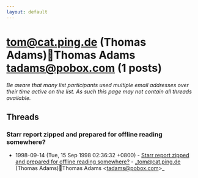 ```yaml
---
layout: default
---
```


# tom@cat.ping.de (Thomas Adams)Thomas Adams <tadams@pobox.com> (1 posts)

_Be aware that many list participants used multiple email addresses over their time active on the list. As such this page may not contain all threads available._

## Threads

### Starr report zipped and prepared for offline reading somewhere?
+ 1998-09-14 (Tue, 15 Sep 1998 02:36:32 +0800) - [Starr report zipped and prepared for offline reading somewhere?](/archive/1998/09/215344c829087433b5cfe20d4ec11541b3dab2f13eaf6b3a1cf13450614e29c7) - _tom@cat.ping.de (Thomas Adams)Thomas Adams \<tadams@pobox.com\>_

